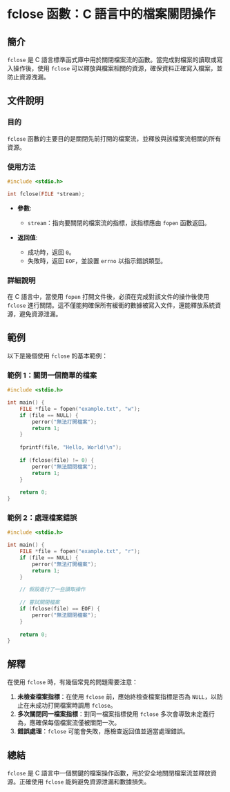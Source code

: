 <!--
Meta Description: # fclose 函數：C 語言中的檔案關閉操作 ## 簡介 `fclose` 是 C 語言標準函式庫中用於關閉檔案流的函數。當完成對檔案的讀取或寫入操作後，使用 `fclose` 可以釋放與檔案相關的資源，確保資料正確寫入檔案，並防止資源洩漏。 ## 文件說明 ### 目的 `fclose` 函數...
Meta Keywords: fclose, file, return, fopen, perror
-->

# fclose 函數：C 語言中的檔案關閉操作

## 簡介
`fclose` 是 C 語言標準函式庫中用於關閉檔案流的函數。當完成對檔案的讀取或寫入操作後，使用 `fclose` 可以釋放與檔案相關的資源，確保資料正確寫入檔案，並防止資源洩漏。

## 文件說明
### 目的
`fclose` 函數的主要目的是關閉先前打開的檔案流，並釋放與該檔案流相關的所有資源。

### 使用方法
```c
#include <stdio.h>

int fclose(FILE *stream);
```
- **參數**:
  - `stream`：指向要關閉的檔案流的指標，該指標應由 `fopen` 函數返回。

- **返回值**:
  - 成功時，返回 `0`。
  - 失敗時，返回 `EOF`，並設置 `errno` 以指示錯誤類型。

### 詳細說明
在 C 語言中，當使用 `fopen` 打開文件後，必須在完成對該文件的操作後使用 `fclose` 進行關閉。這不僅能夠確保所有緩衝的數據被寫入文件，還能釋放系統資源，避免資源泄漏。

## 範例
以下是幾個使用 `fclose` 的基本範例：

### 範例 1：關閉一個簡單的檔案
```c
#include <stdio.h>

int main() {
    FILE *file = fopen("example.txt", "w");
    if (file == NULL) {
        perror("無法打開檔案");
        return 1;
    }
    
    fprintf(file, "Hello, World!\n");
    
    if (fclose(file) != 0) {
        perror("無法關閉檔案");
        return 1;
    }
    
    return 0;
}
```

### 範例 2：處理檔案錯誤
```c
#include <stdio.h>

int main() {
    FILE *file = fopen("example.txt", "r");
    if (file == NULL) {
        perror("無法打開檔案");
        return 1;
    }

    // 假設進行了一些讀取操作
    
    // 嘗試關閉檔案
    if (fclose(file) == EOF) {
        perror("無法關閉檔案");
    }
    
    return 0;
}
```

## 解釋
在使用 `fclose` 時，有幾個常見的問題需要注意：
1. **未檢查檔案指標**：在使用 `fclose` 前，應始終檢查檔案指標是否為 `NULL`，以防止在未成功打開檔案時調用 `fclose`。
2. **多次關閉同一檔案指標**：對同一檔案指標使用 `fclose` 多次會導致未定義行為，應確保每個檔案流僅被關閉一次。
3. **錯誤處理**：`fclose` 可能會失敗，應檢查返回值並適當處理錯誤。

## 總結
`fclose` 是 C 語言中一個關鍵的檔案操作函數，用於安全地關閉檔案流並釋放資源。正確使用 `fclose` 能夠避免資源泄漏和數據損失。